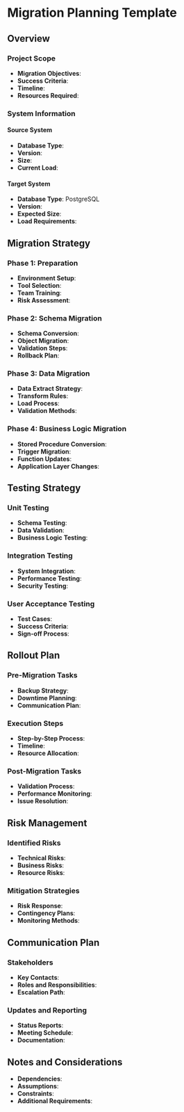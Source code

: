 # Migration Planning Template

## Overview
### Project Scope
- **Migration Objectives**:
- **Success Criteria**:
- **Timeline**:
- **Resources Required**:

### System Information
#### Source System
- **Database Type**:
- **Version**:
- **Size**:
- **Current Load**:

#### Target System
- **Database Type**: PostgreSQL
- **Version**:
- **Expected Size**:
- **Load Requirements**:

## Migration Strategy
### Phase 1: Preparation
- **Environment Setup**:
- **Tool Selection**:
- **Team Training**:
- **Risk Assessment**:

### Phase 2: Schema Migration
- **Schema Conversion**:
- **Object Migration**:
- **Validation Steps**:
- **Rollback Plan**:

### Phase 3: Data Migration
- **Data Extract Strategy**:
- **Transform Rules**:
- **Load Process**:
- **Validation Methods**:

### Phase 4: Business Logic Migration
- **Stored Procedure Conversion**:
- **Trigger Migration**:
- **Function Updates**:
- **Application Layer Changes**:

## Testing Strategy
### Unit Testing
- **Schema Testing**:
- **Data Validation**:
- **Business Logic Testing**:

### Integration Testing
- **System Integration**:
- **Performance Testing**:
- **Security Testing**:

### User Acceptance Testing
- **Test Cases**:
- **Success Criteria**:
- **Sign-off Process**:

## Rollout Plan
### Pre-Migration Tasks
- **Backup Strategy**:
- **Downtime Planning**:
- **Communication Plan**:

### Execution Steps
- **Step-by-Step Process**:
- **Timeline**:
- **Resource Allocation**:

### Post-Migration Tasks
- **Validation Process**:
- **Performance Monitoring**:
- **Issue Resolution**:

## Risk Management
### Identified Risks
- **Technical Risks**:
- **Business Risks**:
- **Resource Risks**:

### Mitigation Strategies
- **Risk Response**:
- **Contingency Plans**:
- **Monitoring Methods**:

## Communication Plan
### Stakeholders
- **Key Contacts**:
- **Roles and Responsibilities**:
- **Escalation Path**:

### Updates and Reporting
- **Status Reports**:
- **Meeting Schedule**:
- **Documentation**:

## Notes and Considerations
- **Dependencies**:
- **Assumptions**:
- **Constraints**:
- **Additional Requirements**:
